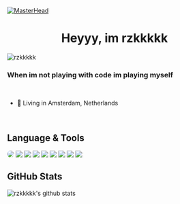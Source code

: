 [![MasterHead](https://wallpaperaccess.com/full/6682744.gif)](https://google.com/)


<h1 align="center">Heyyy, im rzkkkkk</h1>
<p align="left"> <img src="https://komarev.com/ghpvc/?username=rzkkkkk&label=Profile%20views&color=0e75b6&style=flat" alt="rzkkkkk" /> </p>

### When im not playing with code im playing myself

<br>

- 📍  Living in Amsterdam, Netherlands


<br>

## <h2> Language & Tools </h2>

        
<img style="border-radius: 10px;" src="https://img.shields.io/badge/Lua-2C2D72?style=for-the-badge&logo=lua&logoColor=white" />
<img src="https://img.shields.io/badge/HTML5-E34F26?style=for-the-badge&logo=html5&logoColor=white" />
<img src="https://img.shields.io/badge/CSS3-1572B6?style=for-the-badge&logo=css3&logoColor=white" />
<img src="https://img.shields.io/badge/JavaScript-F7DF1E?style=for-the-badge&logo=javascript&logoColor=black" />
<img src="https://img.shields.io/badge/C-00599C?style=for-the-badge&logo=c&logoColor=white" />
<img src="https://img.shields.io/badge/MariaDB-003545?style=for-the-badge&logo=mariadb&logoColor=white" />
<img src="https://img.shields.io/badge/MySQL-005C84?style=for-the-badge&logo=mysql&logoColor=white" />
<img src="https://img.shields.io/badge/TypeScript-007ACC?style=for-the-badge&logo=typescript&logoColor=white" />
<img src="https://img.shields.io/badge/React-20232A?style=for-the-badge&logo=react&logoColor=61DAFB" />


<br>

## <h2> GitHub Stats </h2>

![rzkkkkk's github stats](https://github-readme-stats.vercel.app/api?username=rzkkkkk&show_icons=true&theme=tokyonight)
